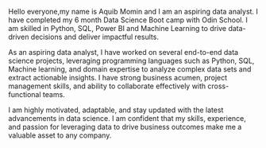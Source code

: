 Hello everyone,my name is Aquib Momin and I am an aspiring data analyst. I have completed my 6 month Data Science Boot camp with Odin School. I am skilled in Python, SQL, Power BI and Machine Learning to drive data-driven decisions and deliver impactful results.

As an aspiring data analyst, I have worked on several end-to-end data science projects, leveraging programming languages such as Python, SQL, Machine learning, and domain expertise to analyze complex data sets and extract actionable insights. I have strong business acumen, project management skills, and ability to collaborate effectively with cross-functional teams.

I am highly motivated, adaptable, and stay updated with the latest advancements in data science. I am confident that my skills, experience, and passion for leveraging data to drive business outcomes make me a valuable asset to any company.

